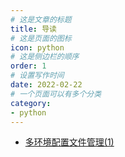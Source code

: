 ```yaml
---
# 这是文章的标题
title: 导读
# 这是页面的图标
icon: python
# 这是侧边栏的顺序
order: 1
# 设置写作时间
date: 2022-02-22
# 一个页面可以有多个分类
category:
- python
---
```


- [多环境配置文件管理(1)](python-settings1.md)
